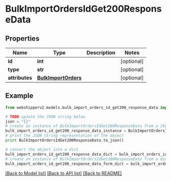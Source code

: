 # BulkImportOrdersIdGet200ResponseData


## Properties
Name | Type | Description | Notes
------------ | ------------- | ------------- | -------------
**id** | **int** |  | [optional] 
**type** | **str** |  | [optional] 
**attributes** | [**BulkImportOrders**](BulkImportOrders.md) |  | [optional] 

## Example

```python
from webshipperv2.models.bulk_import_orders_id_get200_response_data import BulkImportOrdersIdGet200ResponseData

# TODO update the JSON string below
json = "{}"
# create an instance of BulkImportOrdersIdGet200ResponseData from a JSON string
bulk_import_orders_id_get200_response_data_instance = BulkImportOrdersIdGet200ResponseData.from_json(json)
# print the JSON string representation of the object
print BulkImportOrdersIdGet200ResponseData.to_json()

# convert the object into a dict
bulk_import_orders_id_get200_response_data_dict = bulk_import_orders_id_get200_response_data_instance.to_dict()
# create an instance of BulkImportOrdersIdGet200ResponseData from a dict
bulk_import_orders_id_get200_response_data_form_dict = bulk_import_orders_id_get200_response_data.from_dict(bulk_import_orders_id_get200_response_data_dict)
```
[[Back to Model list]](../README.md#documentation-for-models) [[Back to API list]](../README.md#documentation-for-api-endpoints) [[Back to README]](../README.md)


